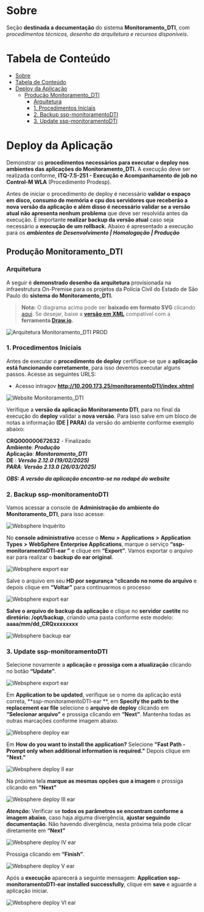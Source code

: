 # Sobre

Seção **destinada a documentação** do sistema **Monitoramento_DTI**, com _procedimentos técnicos, desenho da arquitetura e recursos disponíveis_.

# Tabela de Conteúdo
- [Sobre](#sobre)
- [Tabela de Conteúdo](#tabela-de-conteúdo)
- [Deploy da Aplicação](#deploy-da-aplicação)
  - [Produção Monitoramento\_DTI](#produção-monitoramento_dti)
    - [Arquitetura](#arquitetura)
    - [1. Procedimentos Iniciais](#1-procedimentos-iniciais)
    - [2. Backup ssp-monitoramentoDTI](#2-backup-ssp-monitoramentodti)
    - [3. Update ssp-monitoramentoDTI](#3-update-ssp-monitoramentodti)


# Deploy da Aplicação

Demonstrar os **procedimentos necessários para executar o deploy nos ambientes das aplicações do Monitoramento_DTI.** A execução deve ser realizada conforme, **ITQ-7.5-251 - Execução e Acompanhamento de job no Control-M WLA** (Procedimento Prodesp).

Antes de iniciar o procedimento de deploy é necessário **validar o espaço em disco, consumo de memória e cpu dos servidores que receberão a nova versão da aplicação e além disso é necessário validar se a versão atual não apresenta nenhum problema** que deve ser resolvida antes da execução.
É importante **realizar backup da versão atual** caso seja necessário a **execução de um rollback.**
Abaixo é apresentado a execução para os _**ambientes de Desenvolvimento | Homologação | Produção**_

## Produção Monitoramento_DTI

### Arquitetura

A seguir é **demonstrado desenho da arquitetura** provisionada na infraestrutura On-Premise para os projetos da Polícia Civil do Estado de São Paulo do **sistema do Monitoramento_DTI.**

>**Nota:** O diagrama acima pode ser **baixado em formato SVG** clicando [aqui](assets/diagrams/legado/PROD_Monitoramento_DTI.svg). Se desejar, baixe a **[versão em XML](assets/diagrams/legado/PROD_Monitoramento_DTI.xml)** compatível com a **ferramenta [Draw.io](https://app.diagrams.net/).**

![Arquitetura Monitoramento_DTI PROD](assets/diagrams/legado/PROD_Monitoramento_DTI.png)

### 1. Procedimentos Iniciais

Antes de executar o **procedimento de deploy** certifique-se que a **aplicação está funcionando corretamente**, para isso devemos executar alguns passos. Acesse as seguintes URLS:

* Acesso intragov **http://10.200.173.25/monitoramentoDTI/index.xhtml**

![Website Monitoramento_DTI](/assets/img/Monitoramento_DTI/PROD/001.png)

Verifique a **versão da aplicação Monitoramento DTI**, para no final da execução do **deploy** validar a **nova versão**. Para isso salve em um bloco de notas a informação  **(DE | PARA)** da versão do ambiente conforme exemplo abaixo:

**CRQ000000672632** - Finalizado <br>
**Ambiente**: ***Produção*** <br>
**Aplicação**: ***Monitoramento_DTI*** <br>
**DE**    :   ***Versão 2.12.0 (19/02/2025)*** <br>
***PARA***:   ***Versão 2.13.0 (26/03/2025)*** <br>


***OBS: A versão da aplicação encontra-se no rodapé do website***

### 2. Backup ssp-monitoramentoDTI

Vamos acessar a console de **Administração do ambiente do Monitoramento_DTI**, para isso acesse:

![Websphere Inquérito](/assets/img/Monitoramento_DTI/PROD/002.png)

No **console administrativo** acesse o **Menu** ***>*** **Applications** ***>*** **Application Types** ***>*** **WebSphere Enterprise Applications**, marque o serviço **“ssp-monitoramentoDTI-ear ”** e clique em **“Export”**. Vamos exportar o arquivo ear para realizar o **backup do ear original**.

![Websphere export ear](/assets/img/Monitoramento_DTI/PROD/003.png)

Salve o arquivo em seu **HD por segurança** ***clicando no nome do arquivo** e depois clique em **“Voltar”** para continuarmos o processo

![Websphere export ear](/assets/img/Monitoramento_DTI/PROD/004.png)

**Salve o arquivo de backup da aplicação** e clique no **servidor** **caetite** no **diretório: /opt/backup**, criando uma pasta conforme este modelo: **aaaa/mm/dd_CRQxxxxxxxx**

![Websphere backup ear](/assets/img/Monitoramento_DTI/PROD/005.png)


### 3. Update ssp-monitoramentoDTI

Selecione novamente a **aplicação** e **prossiga com a atualização** clicando no botão **“Update”**.

![Websphere export ear](/assets/img/Monitoramento_DTI/PROD/003.png)

Em **Application to be updated**, verifique se o nome da aplicação está correta, **ssp-monitoramentoDTI-ear **, em **Specify the path to the replacement ear file** selecione o **arquivo de deploy** clicando em **“Selecionar arquivo”** e prossiga clicando em **“Next”**. Mantenha todas as outras marcações conforme imagem abaixo.

![Websphere deploy ear](/assets/img/Monitoramento_DTI/PROD/006.png)

Em **How do you want to install the application?** Selecione **"Fast Path - Prompt only when additional information is required."** Depois clique em **"Next."**

![Websphere deploy II ear](/assets/img/Monitoramento_DTI/PROD/007.png)

Na próxima tela **marque as mesmas opções que a imagem** e prossiga clicando em **"Next"**

![Websphere deploy III ear](/assets/img/Monitoramento_DTI/PROD/008.png)

***Atenção:*** Verificar se **todos os parâmetros se encontram conforme a imagem abaixo**, caso haja alguma divergência, **ajustar seguindo documentação**. Não havendo divergência, nesta próxima tela pode clicar diretamente em **“Next”**

![Websphere deploy IV ear](/assets/img/Monitoramento_DTI/PROD/009.png)

Prossiga clicando em **“Finish”**.

![Websphere deploy V ear](/assets/img/Monitoramento_DTI/PROD/010.png)

Após a **execução** aparecerá a seguinte mensagem:  **Application ssp-monitoramentoDTI-ear installed successfully**, clique em **save** e aguarde a aplicação iniciar.

![Websphere deploy VI ear](/assets/img/Monitoramento_DTI/PROD/011.png)